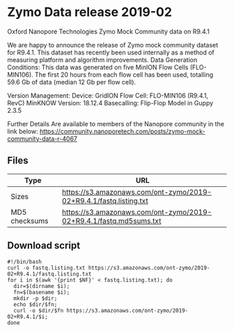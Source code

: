 # Zymo Data release 2019-02
Oxford Nanopore Technologies Zymo Mock Community data on R9.4.1

We are happy to announce the release of Zymo mock community dataset for R9.4.1. This dataset has recently been used internally as a method of measuring platform and algorithm improvements.
Data Generation Conditions: 
This data was generated on five MinION Flow Cells (FLO-MIN106). 
The first 20 hours from each flow cell has been used, totalling 59.6 Gb of data (median 12 Gb per flow cell).

Version Management: 
Device: GridION 
Flow Cell: FLO-MIN106 (R9.4.1, RevC) 
MinKNOW Version: 18.12.4 Basecalling: 
Flip-Flop Model in Guppy 2.3.5

Further Details Are available to members of the Nanopore community in the link below:
https://community.nanoporetech.com/posts/zymo-mock-community-data-r-4067



## Files ##
| Type | URL |
|----------------|--------------------------------------------------------------------|
| Sizes          | https://s3.amazonaws.com/ont-zymo/2019-02+R9.4.1/fastq.listing.txt |
| MD5 checksums  | https://s3.amazonaws.com/ont-zymo/2019-02+R9.4.1/fastq.md5sums.txt |

## Download script ##
```
#!/bin/bash
curl -o fastq.listing.txt https://s3.amazonaws.com/ont-zymo/2019-02+R9.4.1/fastq.listing.txt
for i in $(awk '{print $NF}' < fastq.listing.txt); do
  dir=$(dirname $i);
  fn=$(basename $i);
  mkdir -p $dir;
  echo $dir/$fn;
  curl -o $dir/$fn https://s3.amazonaws.com/ont-zymo/2019-02+R9.4.1/$i;
done
```
